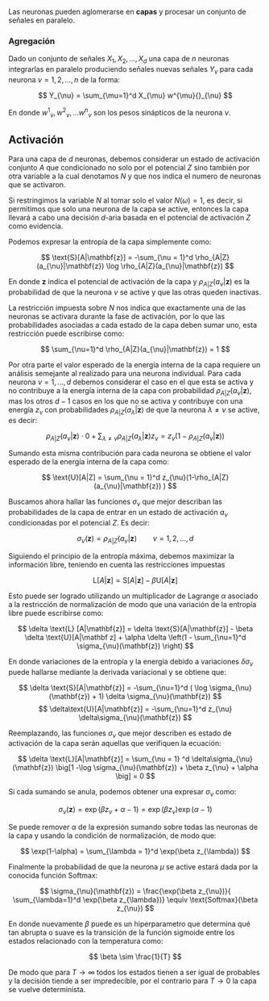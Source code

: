 
Las neuronas pueden aglomerarse en **capas** y procesar un conjunto de señales en paralelo. 
### Agregación

Dado un conjunto de señales $X_1, X_2, ..., X_d$ una capa de $n$ neuronas integrarlas en paralelo produciendo señales nuevas señales $Y_{\nu}$ para cada neurona $\nu=1,2,...,n$ de la forma:

$$
Y_{\nu} = \sum_{\mu=1}^d X_{\mu} w^{\mu}{}_{\nu}
$$

En donde $w^{1}{}_{\nu}, w^{2}{}_{\nu}, ...w^{n}{}_{\nu}$ son los pesos sinápticos de la neurona $\nu$.  
## Activación

Para una capa de $d$ neuronas, debemos considerar un estado de activación conjunto $A$ que condicionado no solo por el potencial $Z$ sino también por otra variable a la cual denotamos $N$ y que nos indica el numero de neuronas que se activaron.

Si restringimos la variable $N$ al tomar solo el valor $N(\omega) = 1$, es decir, si permitimos que solo una neurona de la capa se active, entonces la capa llevará a cabo una decisión $d$-aria basada en el potencial de activación $Z$ como evidencia. 

Podemos expresar la entropía de la capa simplemente como:

$$
\text{S}[A|\mathbf{z}] = -\sum_{\nu = 1}^d \rho_{A|Z}(a_{\nu}|\mathbf{z}) \log \rho_{A|Z}(a_{\nu}|\mathbf{z})
$$

En donde $\mathbf{z}$ indica el potencial de activación de la capa y $\rho_{A|Z}(a_{\nu}|\mathbf{z})$ es la probabilidad de que la neurona $\nu$ se active y que las otras queden inactivas. 

La restricción impuesta sobre $N$ nos indica que exactamente una de las neuronas se activara durante la fase de activación, por lo que las probabilidades asociadas a cada estado de la capa deben sumar uno, esta restricción puede escribirse como:

$$
\sum_{\nu=1}^d \rho_{A|Z}(a_{\nu}|\mathbf{z}) = 1
$$

Por otra parte el valor esperado de la energía interna de la capa requiere un análisis semejante al realizado para una neurona individual. Para cada neurona $\nu = 1,...,d$ debemos considerar el caso en el que esta se activa y no contribuye a la energía interna de la capa con probabilidad $\rho_{A|Z}(a_{\nu}|\mathbf{z})$, mas los otros $d-1$ casos en los que no se activa y contribuye con una energía $z_{\nu}$ con probabilidades $\rho_{A|Z}(a_{\lambda}|\mathbf{z})$ de que la neurona $\lambda \neq \nu$ se active, es decir:

$$
\rho_{A|Z}(a_{\nu}|\mathbf{z}) \cdot 0 + \sum_{\lambda \neq \nu} \rho_{A|Z}(a_{\lambda}|\mathbf{z}) z_{\nu} = z_{\nu}(1-\rho_{A|Z}(a_{\nu}|\mathbf{z}) )
$$

Sumando esta misma contribución para cada neurona se obtiene el valor esperado de la energía interna de la capa como:

$$
\text{U}[A|Z] = \sum_{\nu = 1}^d z_{\nu}(1-\rho_{A|Z}(a_{\nu}|\mathbf{z}) )
$$


Buscamos ahora hallar las funciones $\sigma_{\nu}$ que mejor describan las probabilidades de la capa de entrar en un estado de activación $a_{\nu}$ condicionadas por el potencial $Z$. Es decir: 

$$
\sigma_{\nu}(\mathbf{z}) = \rho_{A|Z}(a_{\nu}|\mathbf{z}) \qquad \nu=1,2,...,d
$$
 
Siguiendo el principio de la entropía máxima, debemos maximizar la información libre, teniendo en cuenta las restricciones impuestas

$$
\text{L}[A|\mathbf{z}] = \text{S}[A|\mathbf{z}] - \beta
\text{U}[A|\mathbf{z}]
$$

Esto puede ser logrado utilizando un multiplicador de Lagrange $\alpha$ asociado a la restricción de normalización de modo que una variación de la entropía libre puede escribirse como:

$$
\delta \text{L} [A|\mathbf{z}] = \delta \text{S}[A|\mathbf{z}] - \beta \delta \text{U}[A|\mathbf z] + \alpha \delta \left(1 - \sum_{\nu=1}^d \sigma_{\nu}(\mathbf{z}) \right) 
$$

En donde variaciones de la entropía y la energía debido a variaciones $\delta\sigma_{\nu}$ puede hallarse mediante la derivada variacional y se obtiene que:

$$
\delta \text{S}[A|\mathbf{z}] = -\sum_{\nu=1}^d ( \log \sigma_{\nu}(\mathbf{z}) + 1) \delta \sigma_{\nu}(\mathbf{z})
$$
$$
\delta\text{U}[A|\mathbf{z}] = -\sum_{\nu=1}^d z_{\nu} \delta\sigma_{\nu}(\mathbf{z}) 
$$

Reemplazando, las funciones $\sigma_{\nu}$ que mejor describen es estado de activación de la capa serán aquellas que verifiquen la ecuación:

$$
\delta \text{L}[A|\mathbf{z}] = \sum_{\nu = 1} ^d \delta\sigma_{\nu}(\mathbf{z}) \big[1 -\log \sigma_{\nu}(\mathbf{z}) + \beta z_{\nu} + \alpha \big] = 0 
$$

Si cada sumando se anula, podemos obtener una expresar $\sigma_{\nu}$ como:

$$ 
\sigma_{\nu}(\mathbf{z}) = \exp (\beta z_{\nu} + \alpha - 1) = \exp (\beta z_{\nu}) \exp(\alpha - 1)
$$

Se puede remover $\alpha$ de la expresión sumando sobre todas las neuronas de la capa y usando la condición de normalización, de modo que:

$$ 
\exp(1-\alpha) = \sum_{\lambda = 1}^d \exp(\beta z_{\lambda}) 
$$

Finalmente la probabilidad de que la neurona $\mu$ se active estará dada por la conocida función $\text{Softmax}$:

$$
\sigma_{\nu}(\mathbf{z}) = \frac{\exp(\beta z_{\nu})}{ \sum_{\lambda=1}^d \exp(\beta z_{\lambda})} \equiv \text{Softmax}(\beta z_{\nu})
$$

En donde nuevamente $\beta$ puede es un hiperparametro que determina qué tan abrupta o suave es la transición de la función sigmoide entre los estados relacionado con la temperatura como:

$$
\beta \sim \frac{1}{T}
$$

De modo que para $T \rightarrow \infty$ todos los estados tienen a ser igual de probables y la decisión tiende a ser impredecible, por el contrario para $T \rightarrow 0$ la capa se vuelve determinista. 